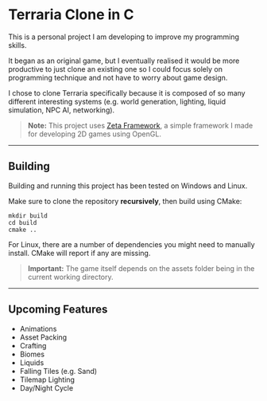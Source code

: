 # Terraria Clone in C

This is a personal project I am developing to improve my programming skills.

It began as an original game, but I eventually realised it would be more productive to just clone an existing one so I could focus solely on programming technique and not have to worry about game design.

I chose to clone Terraria specifically because it is composed of so many different interesting systems (e.g. world generation, lighting, liquid simulation, NPC AI, networking).

> **Note:** This project uses [Zeta Framework](https://github.com/harrisonkwhite/zeta_framework), a simple framework I made for developing 2D games using OpenGL.

---

## Building

Building and running this project has been tested on Windows and Linux.

Make sure to clone the repository **recursively**, then build using CMake:

```
mkdir build
cd build
cmake ..
```

For Linux, there are a number of dependencies you might need to manually install. CMake will report if any are missing.

> **Important:** The game itself depends on the assets folder being in the current working directory.

---

## Upcoming Features

- Animations  
- Asset Packing  
- Crafting  
- Biomes  
- Liquids  
- Falling Tiles (e.g. Sand)  
- Tilemap Lighting  
- Day/Night Cycle
